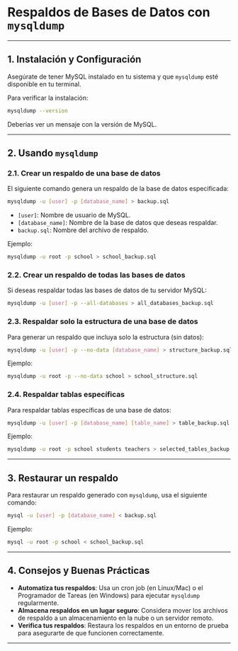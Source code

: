 
# Respaldos de Bases de Datos con `mysqldump`

---

## 1. Instalación y Configuración

Asegúrate de tener MySQL instalado en tu sistema y que `mysqldump` esté disponible en tu terminal.

Para verificar la instalación:

```bash
mysqldump --version
```

Deberías ver un mensaje con la versión de MySQL.

---

## 2. Usando `mysqldump`

### 2.1. Crear un respaldo de una base de datos

El siguiente comando genera un respaldo de la base de datos especificada:

```bash
mysqldump -u [user] -p [database_name] > backup.sql
```

- `[user]`: Nombre de usuario de MySQL.
- `[database_name]`: Nombre de la base de datos que deseas respaldar.
- `backup.sql`: Nombre del archivo de respaldo.

Ejemplo:

```bash
mysqldump -u root -p school > school_backup.sql
```

### 2.2. Crear un respaldo de todas las bases de datos

Si deseas respaldar todas las bases de datos de tu servidor MySQL:

```bash
mysqldump -u [user] -p --all-databases > all_databases_backup.sql
```

### 2.3. Respaldar solo la estructura de una base de datos

Para generar un respaldo que incluya solo la estructura (sin datos):

```bash
mysqldump -u [user] -p --no-data [database_name] > structure_backup.sql
```

Ejemplo:

```bash
mysqldump -u root -p --no-data school > school_structure.sql
```

### 2.4. Respaldar tablas específicas

Para respaldar tablas específicas de una base de datos:

```bash
mysqldump -u [user] -p [database_name] [table_name] > table_backup.sql
```

Ejemplo:

```bash
mysqldump -u root -p school students teachers > selected_tables_backup.sql
```

---

## 3. Restaurar un respaldo

Para restaurar un respaldo generado con `mysqldump`, usa el siguiente comando:

```bash
mysql -u [user] -p [database_name] < backup.sql
```

Ejemplo:

```bash
mysql -u root -p school < school_backup.sql
```

---

## 4. Consejos y Buenas Prácticas

- **Automatiza tus respaldos**: Usa un cron job (en Linux/Mac) o el Programador de Tareas (en Windows) para ejecutar `mysqldump` regularmente.
- **Almacena respaldos en un lugar seguro**: Considera mover los archivos de respaldo a un almacenamiento en la nube o un servidor remoto.
- **Verifica tus respaldos**: Restaura los respaldos en un entorno de prueba para asegurarte de que funcionen correctamente.

---
